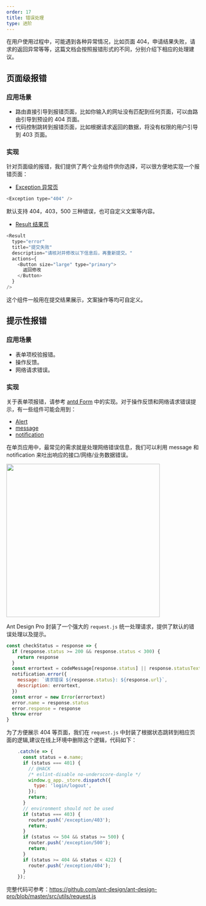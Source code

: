 ```yaml
---
order: 17
title: 错误处理
type: 进阶
---
```


在用户使用过程中，可能遇到各种异常情况，比如页面 404，申请结果失败，请求的返回异常等等，这篇文档会按照报错形式的不同，分别介绍下相应的处理建议。

## 页面级报错

### 应用场景

- 路由直接引导到报错页面，比如你输入的网址没有匹配到任何页面，可以由路由引导到预设的 404 页面。
- 代码控制跳转到报错页面，比如根据请求返回的数据，将没有权限的用户引导到 403 页面。

### 实现

针对页面级的报错，我们提供了两个业务组件供你选择，可以很方便地实现一个报错页面：

- [Exception 异常页](https://preview.pro.ant.design/exception/404)

```js
<Exception type="404" />
```

默认支持 404，403，500 三种错误，也可自定义文案等内容。

- [Result 结果页](https://preview.pro.ant.design/result/fail)

```js
<Result
  type="error"
  title="提交失败"
  description="请核对并修改以下信息后，再重新提交。"
  actions={
    <Button size="large" type="primary">
      返回修改
    </Button>
  }
/>
```

这个组件一般用在提交结果展示，文案操作等均可自定义。

## 提示性报错

### 应用场景

- 表单项校验报错。
- 操作反馈。
- 网络请求错误。

### 实现

关于表单项报错，请参考 [antd Form](http://ant.design/components/form-cn/) 中的实现。对于操作反馈和网络请求错误提示，有一些组件可能会用到：

- [Alert](http://ant.design/components/alert-cn/)
- [message](http://ant.design/components/message-cn/)
- [notification](http://ant.design/components/notification-cn/)

在单页应用中，最常见的需求就是处理网络错误信息，我们可以利用 message 和 notification 来吐出响应的接口/网络/业务数据错误。

<img src="https://gw.alipayobjects.com/zos/rmsportal/cVTaurnfguplvNbctgBN.png" width="400" />

Ant Design Pro 封装了一个强大的 `request.js` 统一处理请求，提供了默认的错误处理以及提示。

```js
const checkStatus = response => {
  if (response.status >= 200 && response.status < 300) {
    return response
  }
  const errortext = codeMessage[response.status] || response.statusText
  notification.error({
    message: `请求错误 ${response.status}: ${response.url}`,
    description: errortext,
  })
  const error = new Error(errortext)
  error.name = response.status
  error.response = response
  throw error
}
```

为了方便展示 404 等页面，我们在 `request.js` 中封装了根据状态跳转到相应页面的逻辑,建议在线上环境中删除这个逻辑，代码如下：

```js
    .catch(e => {
      const status = e.name;
      if (status === 401) {
        // @HACK
        /* eslint-disable no-underscore-dangle */
        window.g_app._store.dispatch({
          type: 'login/logout',
        });
        return;
      }
      // environment should not be used
      if (status === 403) {
        router.push('/exception/403');
        return;
      }
      if (status <= 504 && status >= 500) {
        router.push('/exception/500');
        return;
      }
      if (status >= 404 && status < 422) {
        router.push('/exception/404');
      }
    });
```

完整代码可参考：https://github.com/ant-design/ant-design-pro/blob/master/src/utils/request.js
